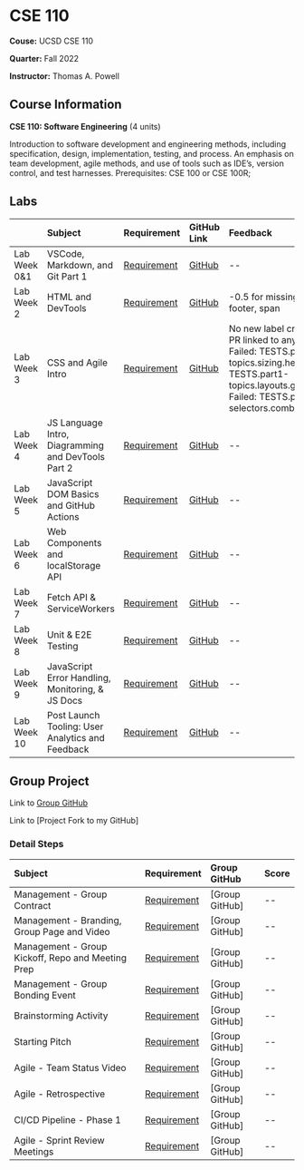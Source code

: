 # CSE 110

**Couse:** UCSD CSE 110

**Quarter:** Fall 2022

**Instructor:** Thomas A. Powell

## Course Information

**CSE 110: Software Engineering** (4 units)

Introduction to software development and engineering methods, including specification, design, implementation, testing, and process. An emphasis on team development, agile methods, and use of tools such as IDE’s, version control, and test harnesses. Prerequisites: CSE 100 or CSE 100R;

## Labs
|       |Subject    |Requirement   |GitHub Link   |Feedback   |Score  |
|:------|:----------|:-------------|:-------------|:----------|:------|
|Lab Week 0&1 |VSCode, Markdown, and Git Part 1 |[Requirement](./Lab_Requirement/Lab_Week_0%261.md)|[GitHub](https://github.com/alina10050805/Lab-01-CSE-110-Fall-2022) |--  |3/3    |
|Lab Week 2 |HTML and DevTools |[Requirement](./Lab_Requirement/Lab_Week_2.md)|[GitHub](https://github.com/alina10050805/Lab2_Starter) |-0.5 for missing tags: h3, footer, span  |2.5/3    |
|Lab Week 3 |CSS and Agile Intro |[Requirement](./Lab_Requirement/Lab_Week_3.md)|[GitHub](https://github.com/alina10050805/fa22-cse110-lab3) |No new label created No PR linked to any issue Failed: TESTS.part1-topics.sizing.height Failed: TESTS.part1-topics.layouts.grid.display Failed: TESTS.part2-selectors.combinators.child  |2.8/3    |
|Lab Week 4 |JS Language Intro, Diagramming and DevTools Part 2|[Requirement](./Lab_Requirement/Lab_Week_4.md)|[GitHub](https://github.com/alina10050805/fa22-cse110-lab4) |--  |3/3    |
|Lab Week 5 |JavaScript DOM Basics and GitHub Actions|[Requirement](./Lab_Requirement/Lab_Week_5.md)|[GitHub](https://github.com/alina10050805/Lab5_Starter) |--  |3/3    |
|Lab Week 6 |Web Components and localStorage API|[Requirement](./Lab_Requirement/Lab_Week_6.md)|[GitHub](https://github.com/alina10050805/Lab6_Starter) |--  |--    |
|Lab Week 7 |Fetch API & ServiceWorkers|[Requirement](./Lab_Requirement/Lab_Week_7.md)|[GitHub](https://github.com/alina10050805/Lab7_Starter) |--  |--    |
|Lab Week 8 |Unit & E2E Testing|[Requirement](./Lab_Requirement/Lab_Week_8.md)|[GitHub](https://github.com/alina10050805/Lab8_Starter) |--  |--    |
|Lab Week 9 |JavaScript Error Handling, Monitoring, & JS Docs|[Requirement](./Lab_Requirement/Lab_Week_9.md)|[GitHub](https://github.com/alina10050805/Lab9_Starter) |--  |--    |
|Lab Week 10 |Post Launch Tooling: User Analytics and Feedback|[Requirement](./Lab_Requirement/Lab_Week_10.md)|[GitHub](https://github.com/alina10050805/Lab10_Starter) |--  |--    |

## Group Project

Link to [Group GitHub](https://github.com/cse110-fa22-group16/cse110-fa22-group16)

Link to [Project Fork to my GitHub]

### Detail Steps
|Subject    |Requirement   |Group GitHub   |Score  |
|:------|:----------|:-------------|:------|
|Management - Group Contract    |[Requirement](./Group_Project_Requirement/Management_Group%20Contract.md)  |[Group GitHub] |-- |
|Management - Branding, Group Page and Video    |[Requirement](./Group_Project_Requirement/Management_Branding_Group_Page_and_Video.md) |[Group GitHub] |-- |
|Management - Group Kickoff, Repo and Meeting Prep  |[Requirement](./Group_Project_Requirement/Management_Group_Kickoff_Repo_and_Meeting_Prep.md)   |[Group GitHub] |-- |
|Management - Group Bonding Event   |[Requirement](./Group_Project_Requirement/Management_Group_Bonding_Event.md)   |[Group GitHub] |-- |
|Brainstorming Activity |[Requirement](./Group_Project_Requirement/Brainstorming_Activity.md)   |[Group GitHub] |-- |
|Starting Pitch |[Requirement](./Group_Project_Requirement/Starting_Pitch.md)   |[Group GitHub] |-- |
|Agile - Team Status Video  |[Requirement](./Group_Project_Requirement/Agile_Team_Status_Video.md)  |[Group GitHub] |-- |
|Agile - Retrospective  |[Requirement](./Group_Project_Requirement/Agile_Retrospective.md)   |[Group GitHub] |-- |
|CI/CD Pipeline - Phase 1   |[Requirement](./Group_Project_Requirement/CI_CD_Pipeline_Phase_1.md)   |[Group GitHub] |-- |
|Agile - Sprint Review Meetings |[Requirement](./Group_Project_Requirement/Agile_Sprint_Review_Meetings.md)   |[Group GitHub] |-- |
